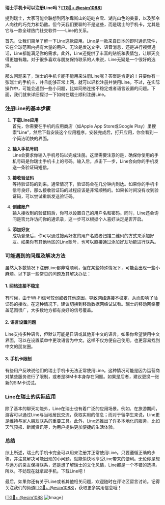 **瑞士手机卡可以注册Line吗？[[TG💪+ @esim1088](https://t.me/s/esim1088)]**

提到瑞士，大家可能会联想到阿尔卑斯山的皑皑白雪、湖光山色的美景，以及那令人向往的巧克力和奶酪。但今天我们要聊的不是这些，而是瑞士的手机卡，尤其是它与一款全球热门社交软件——Line的关系。

首先，让我们简单了解一下Line这款应用。Line是一款来自日本的即时通讯软件，它在全球范围内拥有大量的用户。无论是发送文字、语音消息，还是进行视频通话，Line都能满足你的需求。此外，Line还提供了丰富的贴纸和表情包，让聊天变得更加有趣。对于很多喜欢与朋友保持联系的人来说，Line无疑是一个很好的选择。

那么问题来了，瑞士的手机卡能不能用来注册Line呢？答案是肯定的！只要你有一张瑞士的手机卡，并且能够正常上网，就可以轻松注册并使用Line。不过，在实际操作中，可能会遇到一些小问题，比如网络连接不稳定或者语言设置的问题。下面，我们就来详细探讨一下如何在瑞士顺利注册Line。

### 注册Line的基本步骤

1. **下载Line应用**  
   首先，你需要在手机的应用商店（如Apple App Store或Google Play）里搜索“Line”，然后下载安装这个应用程序。安装完成后，打开应用，你会看到一个简洁明快的界面。

2. **输入手机号码**  
   Line会要求你输入手机号码以完成注册。这里需要注意的是，确保你使用的手机号码是你瑞士手机卡上的号码。输入后，点击下一步，Line会向你的手机发送一条验证码短信。

3. **接收验证码**  
   等待验证码的到来。通常情况下，验证码会在几分钟内到达。如果你的手机卡信号良好，那么接收验证码的过程应该是非常顺畅的。如果长时间没有收到验证码，可以尝试重新发送验证码。

4. **创建账户**  
   输入接收到的验证码后，你可以设置自己的用户名和密码。同时，Line还会询问是否允许访问你的通讯录，这一步可以根据个人喜好决定是否开启。

5. **添加好友**  
   成功登录后，你可以通过搜索好友的用户名或者扫描二维码的方式来添加好友。如果你有其他地区的Line账号，也可以直接通过添加好友功能进行联系。

### 可能遇到的问题及解决方法

虽然大多数情况下注册Line都非常顺利，但在某些特殊情况下，可能会出现一些小麻烦。以下是一些常见的问题及其解决办法：

#### 1. 网络连接不稳定
有时候，由于Wi-Fi信号较弱或者其他原因，导致网络连接不稳定，从而影响了验证码的接收。在这种情况下，建议切换到移动数据网络试试看。瑞士的移动网络覆盖范围很广，大多数地方都有良好的信号覆盖。

#### 2. 语言设置问题
Line支持多种语言，但默认可能是日语或其他非中文的语言。如果你希望使用中文界面，可以在设置菜单中更改语言为中文。这样不仅方便自己使用，也更容易找到中文的朋友圈。

#### 3. 手机卡限制
有些用户反映说他们的瑞士手机卡无法正常使用Line。这种情况可能是因为运营商对某些服务进行了限制，或者是SIM卡本身存在问题。如果是后者，建议更换一张新的SIM卡试试。

### Line在瑞士的实际应用

除了基本的聊天功能外，Line在瑞士也有着广泛的应用场景。例如，在旅游期间，游客可以通过Line与当地居民交流，获取实用的信息；而对于留学生来说，Line更是维持与家人朋友联系的重要工具。此外，Line还推出了许多本地化的服务，比如天气预报、新闻资讯等，为用户提供更加便捷的生活体验。

### 总结

综上所述，瑞士的手机卡完全可以用来注册并正常使用Line。只要遵循正确的步骤，并注意解决可能出现的小问题，就能愉快地享受Line带来的便利。无论你是想与远方的亲友保持联系，还是想了解瑞士的文化风情，Line都是一个不错的选择。所以，不妨现在就拿起手机，下载Line吧！

最后，如果你还有关于Line或者其他相关问题，欢迎随时在评论区留言讨论。记得关注我们的频道[[TG💪+ @esim1088](https://t.me/s/esim1088)]，获取更多实用信息哦！

[[TG💪+ @esim1088](https://t.me/s/esim1088) ![Image](https://i.postimg.cc/4NQfJmqS/Snipaste-2025-05-13-00-14-12.png)]